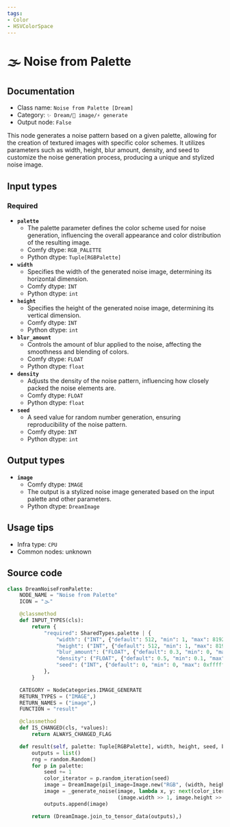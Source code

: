 ```yaml
---
tags:
- Color
- HSVColorSpace
---
```


# 🌫 Noise from Palette
## Documentation
- Class name: `Noise from Palette [Dream]`
- Category: `✨ Dream/🌄 image/⚡ generate`
- Output node: `False`

This node generates a noise pattern based on a given palette, allowing for the creation of textured images with specific color schemes. It utilizes parameters such as width, height, blur amount, density, and seed to customize the noise generation process, producing a unique and stylized noise image.
## Input types
### Required
- **`palette`**
    - The palette parameter defines the color scheme used for noise generation, influencing the overall appearance and color distribution of the resulting image.
    - Comfy dtype: `RGB_PALETTE`
    - Python dtype: `Tuple[RGBPalette]`
- **`width`**
    - Specifies the width of the generated noise image, determining its horizontal dimension.
    - Comfy dtype: `INT`
    - Python dtype: `int`
- **`height`**
    - Specifies the height of the generated noise image, determining its vertical dimension.
    - Comfy dtype: `INT`
    - Python dtype: `int`
- **`blur_amount`**
    - Controls the amount of blur applied to the noise, affecting the smoothness and blending of colors.
    - Comfy dtype: `FLOAT`
    - Python dtype: `float`
- **`density`**
    - Adjusts the density of the noise pattern, influencing how closely packed the noise elements are.
    - Comfy dtype: `FLOAT`
    - Python dtype: `float`
- **`seed`**
    - A seed value for random number generation, ensuring reproducibility of the noise pattern.
    - Comfy dtype: `INT`
    - Python dtype: `int`
## Output types
- **`image`**
    - Comfy dtype: `IMAGE`
    - The output is a stylized noise image generated based on the input palette and other parameters.
    - Python dtype: `DreamImage`
## Usage tips
- Infra type: `CPU`
- Common nodes: unknown


## Source code
```python
class DreamNoiseFromPalette:
    NODE_NAME = "Noise from Palette"
    ICON = "🌫"

    @classmethod
    def INPUT_TYPES(cls):
        return {
            "required": SharedTypes.palette | {
                "width": ("INT", {"default": 512, "min": 1, "max": 8192}),
                "height": ("INT", {"default": 512, "min": 1, "max": 8192}),
                "blur_amount": ("FLOAT", {"default": 0.3, "min": 0, "max": 1.0, "step": 0.05}),
                "density": ("FLOAT", {"default": 0.5, "min": 0.1, "max": 1.0, "step": 0.025}),
                "seed": ("INT", {"default": 0, "min": 0, "max": 0xffffffffffffffff})
            },
        }

    CATEGORY = NodeCategories.IMAGE_GENERATE
    RETURN_TYPES = ("IMAGE",)
    RETURN_NAMES = ("image",)
    FUNCTION = "result"

    @classmethod
    def IS_CHANGED(cls, *values):
        return ALWAYS_CHANGED_FLAG

    def result(self, palette: Tuple[RGBPalette], width, height, seed, blur_amount, density):
        outputs = list()
        rng = random.Random()
        for p in palette:
            seed += 1
            color_iterator = p.random_iteration(seed)
            image = DreamImage(pil_image=Image.new("RGB", (width, height), color=next(color_iterator)))
            image = _generate_noise(image, lambda x, y: next(color_iterator), rng,
                                    (image.width >> 1, image.height >> 1), blur_amount, density)
            outputs.append(image)

        return (DreamImage.join_to_tensor_data(outputs),)

```
